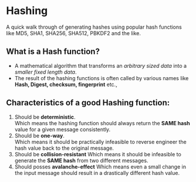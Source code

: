 # Hashing
A quick walk through of generating hashes using popular hash functions like MD5, SHA1, SHA256, SHA512, PBKDF2 and the like.

## What is a Hash function?

  - A mathematical algorithm that transforms an *arbitrary sized data* into a *smaller fixed length data*.
  - The result of the hashing functions is often called by various names like **Hash, Digest, checksum, fingerprint** etc.,

## Characteristics of a good Hashing function:

  1. Should be **deterministic**.   
     Which means the hashing function should always return the **SAME hash** value for a given message consistently.
  2. Should be **one-way**.  
     Which means it should be practically infeasible to reverse engineer the hash value back to the original message.
  3. Should be **collision-resistant**
     Which means it should be infeasible to generate the **SAME hash** from two different messages.
  4. Should posses **avalanche-effect**
     Which means even a small change in the input message should result in a drastically different hash value.
  

